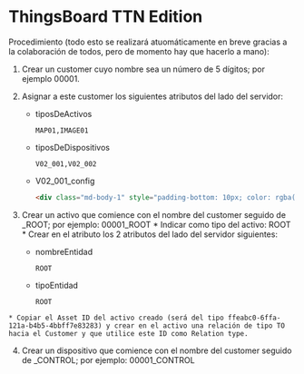 # ThingsBoard TTN Edition

Procedimiento (todo esto se realizará atuomáticamente en breve gracias a la colaboración de todos, pero de momento hay que hacerlo a mano):

1. Crear un customer cuyo nombre sea un número de 5 dígitos; por ejemplo 00001.
2. Asignar a este customer los siguientes atributos del lado del servidor:
    * tiposDeActivos

      ```
      MAP01,IMAGE01
      ```
    
    * tiposDeDispositivos

      ```
      V02_001,V02_002
      ```
    
    * V02_001_config

      ```HTML
      <div class="md-body-1" style="padding-bottom: 10px; color: rgba(0,0,0,0.57);"> Alarmas</div><div class="body"> <div class="row" layout="row" layout-align="start center"> <div class="md-whiteframe-1dp" flex layout="column" style="padding-left: 5px; margin-bottom: 3px;"> <div flex layout="column"> <label class="checkbox-label">Activar alarma de cambio de estado</label> <md-checkbox ng-model="vm.attributes.alarmas.cambioDeEstado.enable" style="margin-bottom: 10px;">{{(vm.attributes.alarmas.cambioDeEstado.enable ? "value.true" : "value.false") | translate}}</md-checkbox> </div><div class="row" layout="row"> <md-input-container class="md-block" style="min-width: 100px;"> <label>Disparar al </label> <md-select ng-disabled="!vm.attributes.alarmas.cambioDeEstado.enable" ng-required="vm.attributes.alarmas.cambioDeEstado.enable" name="cambioDeEstadoTrigger" ng-model="vm.attributes.alarmas.cambioDeEstado.trigger"> <md-option value="abrir"> abrir </md-option> <md-option value="cerrar"> cerrar </md-option> </md-select> <div ng-messages="editEntityForm.cambioDeEstadoTrigger.$error"> <div ng-message="required">Este dato es obligatorio. </div></div></md-input-container> <sustituir-notificaciones class="ng-scope">cambioDeEstado</sustituir-notificaciones> </div></div></div></div><div class="body"> <div class="row" layout="row" layout-align="start center"> <div class="md-whiteframe-1dp" flex layout="column" style="padding-left: 5px; margin-bottom: 3px;"> <div flex layout="column"> <label class="checkbox-label">Activar alarma de nivel bajo de batería</label> <md-checkbox ng-model="vm.attributes.alarmas.nivelDeBateria.enable" style="margin-bottom: 10px;">{{(vm.attributes.alarmas.nivelDeBateria.enable ? "value.true" : "value.false") | translate}}</md-checkbox> </div><div class="row" layout="row"> <md-input-container flex class="md-block"> <label>Umbral (V)</label> <input type="decimal" size="10" ng-disabled="!vm.attributes.alarmas.nivelDeBateria.enable " ng-model="vm.attributes.alarmas.nivelDeBateria.umbralBateria" ng-required="vm.attributes.alarmas.nivelDeBateria.enable" > </md-input-container> <sustituir-notificaciones class="ng-scope">nivelDeBateria</sustituir-notificaciones> </div></div></div></div><div class="body"> <div class="row" layout="row" layout-align="start center"> <div class="md-whiteframe-1dp" flex layout="column" style="padding-left: 5px; margin-bottom: 3px;"> <div flex layout="column"> <label class="checkbox-label">Activar alarma de inactividad</label> <md-checkbox ng-model="vm.attributes.alarmas.inactividad.enable" style="margin-bottom: 10px;">{{(vm.attributes.alarmas.inactividad.enable ? "value.true" : "value.false") | translate}}</md-checkbox> </div><div class="row" layout="row"> <md-input-container flex class="md-block"> <label>Umbral en segundos</label> <input type="number" size="10" ng-disabled="!vm.attributes.alarmas.inactividad.enable " ng-model="vm.attributes.alarmas.inactividad.umbralInactividad" ng-required="vm.attributes.alarmas.inactividad.enable" > </md-input-container> <sustituir-notificaciones class="ng-scope">inactividad</sustituir-notificaciones> </div></div></div></div>
      ```
    
  3. Crear un activo que comience con el nombre del customer seguido de \_ROOT; por ejemplo: 00001\_ROOT
    * Indicar como tipo del activo: ROOT
    * Crear en el atributo los 2 atributos del lado del servidor siguientes:
    
      * nombreEntidad
      
        ```
        ROOT
        ```
        
      * tipoEntidad
      
        ```
        ROOT
        ```
    * Copiar el Asset ID del activo creado (será del tipo ffeabc0-6ffa-121a-b4b5-4bbff7e83283) y crear en el activo una relación de tipo TO hacia el Customer y que utilice este ID como Relation type.
      
  4. Crear un dispositivo que comience con el nombre del customer seguido de _CONTROL; por ejemplo: 00001_CONTROL

